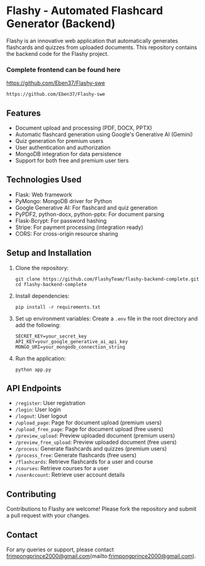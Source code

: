 # Flashy - Automated Flashcard Generator (Backend)

Flashy is an innovative web application that automatically generates flashcards and quizzes from uploaded documents. This repository contains the backend code for the Flashy project.

### Complete frontend can be found here 
https://github.com/Eben37/Flashy-swe
```
https://github.com/Eben37/Flashy-swe
```

## Features

- Document upload and processing (PDF, DOCX, PPTX)
- Automatic flashcard generation using Google's Generative AI (Gemini)
- Quiz generation for premium users
- User authentication and authorization
- MongoDB integration for data persistence
- Support for both free and premium user tiers

## Technologies Used

- Flask: Web framework
- PyMongo: MongoDB driver for Python
- Google Generative AI: For flashcard and quiz generation
- PyPDF2, python-docx, python-pptx: For document parsing
- Flask-Bcrypt: For password hashing
- Stripe: For payment processing (integration ready)
- CORS: For cross-origin resource sharing

## Setup and Installation

1. Clone the repository:
   ```
   git clone https://github.com/FlashyTeam/flashy-backend-complete.git
   cd flashy-backend-complete
   ```

2. Install dependencies:
   ```
   pip install -r requirements.txt
   ```

3. Set up environment variables:
   Create a `.env` file in the root directory and add the following:
   ```
   SECRET_KEY=your_secret_key
   API_KEY=your_google_generative_ai_api_key
   MONGO_URI=your_mongodb_connection_string
   ```

4. Run the application:
   ```
   python app.py
   ```

## API Endpoints

- `/register`: User registration
- `/login`: User login
- `/logout`: User logout
- `/upload_page`: Page for document upload (premium users)
- `/upload_free_page`: Page for document upload (free users)
- `/preview_upload`: Preview uploaded document (premium users)
- `/preview_free_upload`: Preview uploaded document (free users)
- `/process`: Generate flashcards and quizzes (premium users)
- `/process_free`: Generate flashcards (free users)
- `/flashcards`: Retrieve flashcards for a user and course
- `/courses`: Retrieve courses for a user
- `/userAccount`: Retrieve user account details

## Contributing

Contributions to Flashy are welcome! Please fork the repository and submit a pull request with your changes.

## Contact

For any queries or support, please contact frimpongprince2000@gmail.com(mailto:frimpongprince2000@gmail.com).
